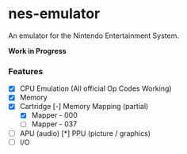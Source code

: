 # nes-emulator

An emulator for the Nintendo Entertainment System. 

**Work in Progress**

### Features

- [x] CPU Emulation (All official Op Codes Working)
- [x] Memory
- [x] Cartridge
  [-] Memory Mapping (partial)
  - [x] Mapper - 000
  - [ ] Mapper - 037
- [ ] APU (audio)
  [*] PPU (picture / graphics)
- [ ] I/O
